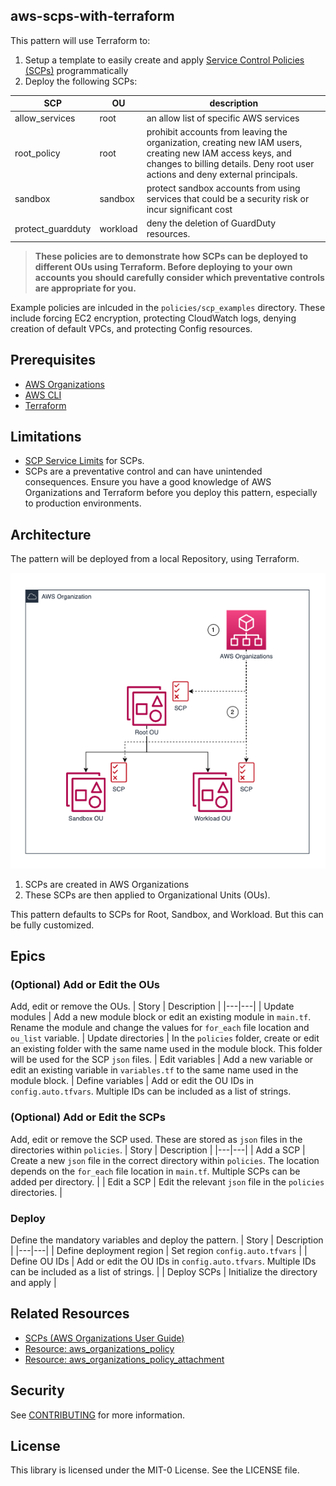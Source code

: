## aws-scps-with-terraform

This pattern will use Terraform to: 

1. Setup a template to easily create and apply [Service Control Policies (SCPs)](https://docs.aws.amazon.com/organizations/latest/userguide/orgs_manage_policies_scps.html) programmatically
2.  Deploy the following SCPs:

| SCP | OU | description | 
| --- | --- | --- | 
| allow_services | root | an allow list of specific AWS services | 
| root_policy | root | prohibit accounts from leaving the organization, creating new IAM users, creating new IAM access keys, and changes to billing details. Deny root user actions and deny external principals.  | 
| sandbox | sandbox | protect sandbox accounts from using services that could be a security risk or incur significant cost | 
| protect_guardduty | workload | deny the deletion of GuardDuty resources. | 

>**These policies are to demonstrate how SCPs can be deployed to different OUs using Terraform. Before deploying to your own accounts you should carefully consider which preventative controls are appropriate for you.** 

Example policies are inlcuded in the `policies/scp_examples` directory. These include forcing EC2 encryption, protecting CloudWatch logs, denying creation of default VPCs, and protecting Config resources.

## Prerequisites

- [AWS Organizations](https://docs.aws.amazon.com/organizations/latest/userguide/orgs_introduction.html)
- [AWS CLI](https://docs.aws.amazon.com/cli/latest/userguide/getting-started-install.html)
- [Terraform](https://learn.hashicorp.com/tutorials/terraform/install-cli)

## Limitations

- [SCP Service Limits](https://docs.aws.amazon.com/organizations/latest/userguide/orgs_reference_limits.html) for SCPs. 
- SCPs are a preventative control and can have unintended consequences. Ensure you have a good knowledge of AWS Organizations and Terraform before you deploy this pattern, especially to production environments. 

## Architecture
The pattern will be deployed from a local Repository, using Terraform. 

![image info](./img/architecture.png)

1. SCPs are created in AWS Organizations
2. These SCPs are then applied to Organizational Units (OUs). 

This pattern defaults to SCPs for Root, Sandbox, and Workload. But this can be fully customized. 

## Epics

### (Optional) Add or Edit the OUs 
Add, edit or remove the OUs.
| Story | Description |
|---|---|
| Update modules | Add a new module block or edit an existing module in `main.tf`. Rename the module and change the values for `for_each` file location and `ou_list` variable. 
| Update directories | In the `policies` folder, create or edit an existing folder with the same name used in the module block. This folder will be used for the SCP `json` files. 
| Edit variables | Add a new variable or edit an existing variable in `variables.tf` to the same name used in the module block. 
| Define variables | Add or edit the OU IDs in `config.auto.tfvars`. Multiple IDs can be included as a list of strings. 

### (Optional) Add or Edit the SCPs
Add, edit or remove the SCP used. These are stored as `json` files in the directories within `policies`. 
| Story | Description |
|---|---|
| Add a SCP | Create a new `json` file in the correct directory within `policies`. The location depends on the `for_each` file location in `main.tf`. Multiple SCPs can be added per directory. | 
| Edit a SCP | Edit the relevant `json` file in the `policies` directories. | 

### Deploy
Define the mandatory variables and deploy the pattern. 
| Story | Description |
|---|---|
| Define deployment region | Set region `config.auto.tfvars` |
| Define OU IDs | Add or edit the OU IDs in `config.auto.tfvars`. Multiple IDs can be included as a list of strings.  |
| Deploy SCPs | Initialize the directory and apply |

## Related Resources

- [SCPs (AWS Organizations User Guide)](https://docs.aws.amazon.com/organizations/latest/userguide/orgs_manage_policies_scps.html)
- [Resource: aws_organizations_policy](https://registry.terraform.io/providers/hashicorp/aws/latest/docs/resources/organizations_policy)
- [Resource: aws_organizations_policy_attachment](https://registry.terraform.io/providers/hashicorp/aws/latest/docs/resources/organizations_policy_attachment)

## Security

See [CONTRIBUTING](CONTRIBUTING.md#security-issue-notifications) for more information.

## License

This library is licensed under the MIT-0 License. See the LICENSE file.

